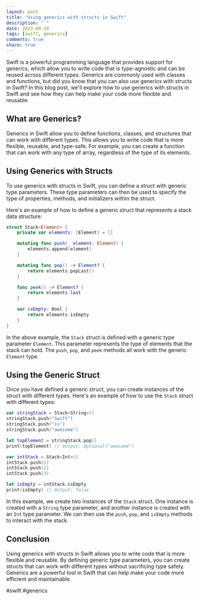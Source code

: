 ```yaml
---
layout: post
title: "Using generics with structs in Swift"
description: " "
date: 2023-09-20
tags: [swift, generics]
comments: true
share: true
---
```


Swift is a powerful programming language that provides support for generics, which allow you to write code that is type-agnostic and can be reused across different types. Generics are commonly used with classes and functions, but did you know that you can also use generics with structs in Swift? In this blog post, we'll explore how to use generics with structs in Swift and see how they can help make your code more flexible and reusable.

## What are Generics?

Generics in Swift allow you to define functions, classes, and structures that can work with different types. This allows you to write code that is more flexible, reusable, and type-safe. For example, you can create a function that can work with any type of array, regardless of the type of its elements.

## Using Generics with Structs

To use generics with structs in Swift, you can define a struct with generic type parameters. These type parameters can then be used to specify the type of properties, methods, and initializers within the struct.

Here's an example of how to define a generic struct that represents a stack data structure:

```swift
struct Stack<Element> {
    private var elements: [Element] = []

    mutating func push(_ element: Element) {
        elements.append(element)
    }

    mutating func pop() -> Element? {
        return elements.popLast()
    }

    func peek() -> Element? {
        return elements.last
    }

    var isEmpty: Bool {
        return elements.isEmpty
    }
}
```

In the above example, the `Stack` struct is defined with a generic type parameter `Element`. This parameter represents the type of elements that the stack can hold. The `push`, `pop`, and `peek` methods all work with the generic `Element` type.

## Using the Generic Struct

Once you have defined a generic struct, you can create instances of the struct with different types. Here's an example of how to use the `Stack` struct with different types:

```swift
var stringStack = Stack<String>()
stringStack.push("Swift")
stringStack.push("is")
stringStack.push("awesome")

let topElement = stringStack.pop()
print(topElement) // Output: Optional("awesome")

var intStack = Stack<Int>()
intStack.push(1)
intStack.push(2)
intStack.push(3)

let isEmpty = intStack.isEmpty
print(isEmpty) // Output: false
```

In this example, we create two instances of the `Stack` struct. One instance is created with a `String` type parameter, and another instance is created with an `Int` type parameter. We can then use the `push`, `pop`, and `isEmpty` methods to interact with the stack.

## Conclusion

Using generics with structs in Swift allows you to write code that is more flexible and reusable. By defining generic type parameters, you can create structs that can work with different types without sacrificing type safety. Generics are a powerful tool in Swift that can help make your code more efficient and maintainable.

#swift #generics
